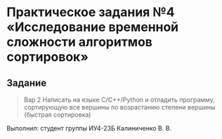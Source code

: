 # Практическое задания №4 «Исследование временной сложности алгоритмов сортировок»

## Задание
>Вар 2
>Написать на языке С/C++/Python и отладить программу,
>сортирующую все вершины по возрастанию степени вершины (быстрая сортировка)

Выполнил: студент группы ИУ4-23Б 
Калиниченко В. В.
